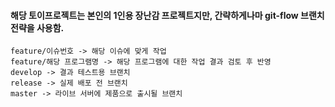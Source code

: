 
#### 해당 토이프로젝트는 본인의 1인용 장난감 프로젝트지만, 간략하게나마 git-flow 브랜치 전략을 사용함.

```
feature/이슈번호 -> 해당 이슈에 맞게 작업
feature/해당 프로그램명 -> 해당 프로그램에 대한 작업 결과 검토 후 반영
develop -> 결과 테스트용 브랜치
release -> 실제 배포 전 브랜치
master -> 라이브 서버에 제품으로 출시될 브랜치
```
